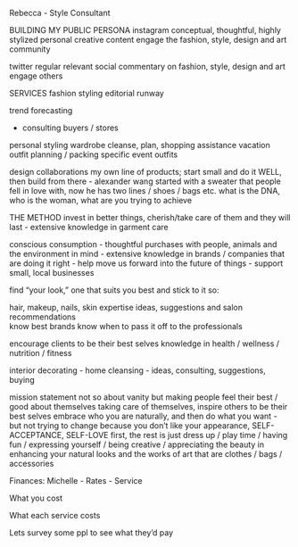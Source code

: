 Rebecca - Style Consultant 

BUILDING MY PUBLIC PERSONA
instagram
conceptual, thoughtful, highly stylized personal creative content
engage the fashion, style, design and art community 

twitter
regular relevant social commentary on fashion, style, design and art 
engage others 


SERVICES
fashion styling 
editorial
runway

trend forecasting 
- consulting buyers / stores  	

personal styling 
wardrobe cleanse, plan, shopping assistance
vacation outfit planning / packing 
specific event outfits 

design
collaborations 
my own line of products; start small and do it WELL, then build from there - alexander wang started with a sweater that people fell in love with, now he has two lines / shoes / bags etc.
what is the DNA, who is the woman, what are you trying to achieve  


THE METHOD 
invest in better things, cherish/take care of them and they will last 
	- extensive knowledge in garment care

conscious consumption 
	- thoughtful purchases with people, animals and the environment in mind 
	- extensive knowledge in brands / companies that are doing it right 
	- help move us forward into the future of things 
	- support small, local businesses 

find “your look,” one that suits you best and stick to it  so: 

hair, makeup, nails, skin expertise 
ideas, suggestions and salon recommendations  
know best brands 
know when to pass it off to the professionals 

encourage clients to be their best selves 
knowledge in health / wellness / nutrition / fitness

interior decorating 
	- home cleansing 
	- ideas, consulting, suggestions, buying  


mission statement
not so about vanity but making people feel their best / good about themselves 
taking care of themselves, inspire others to be their best selves 
embrace who you are naturally, and then do what you want - but not trying to change because you don’t like your appearance, SELF-ACCEPTANCE, SELF-LOVE first, the rest is just dress up / play time / having fun / expressing yourself / being creative / appreciating the beauty in enhancing your natural looks and the works of art that are clothes / bags / accessories 

Finances:
Michelle - Rates - Service


What you cost

What each service costs

Lets survey some ppl to see what they’d pay